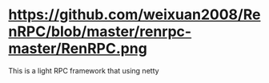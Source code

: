 # https://github.com/weixuan2008/RenRPC/blob/master/renrpc-master/RenRPC.png

This is a light RPC framework that using netty 
